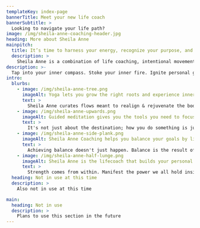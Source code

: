 ```yaml
---
templateKey: index-page
bannerTitle: Meet your new life coach
bannerSubtitle: >
  Looking to navigate your life path?
image: /img/sheila-anne-coaching-header.jpg
heading: More about Sheila Anne
mainpitch:
  title: It’s time to harness your energy, recognize your purpose, and live your most authentic & bold life.
  description: >
    Sheila Anne is a combination of life coaching, intentional movement, and story curation. Join Sheila as she nourishes your mind, and spirit, creating a place where you can grow as a person.
description: >-
  Tap into your inner compass. Stoke your inner fire. Ignite personal growth in your relationships, professional life, and activities. Create nourishing spaces & experiences. Discover a life coach who works to integrate your deepest desires into actionable and attainable goals. Sheila Anne is the coach ready to take your life to the next level.
intro:
  blurbs:
    - image: /img/sheila-anne-tree.png
      imageAlt: Yoga lets you grow the right roots and experience inner grounding.
      text: >
        Sheila Anne curates flows meant to realign & rejuvenate the body.  With a focus on breathwork, mental alignment occurs at the intersection between presence and present-tense.
    - image: /img/sheila-anne-upwards.png
      imageAlt: Guided meditation gives you the tools you need to focus.
      text: >
        It's not just about the destination; how you do something is just as important as getting it done. In the middle of a quarter-life crisis? Sheila Anne has the tools you need to emerge stronger on the other side of adversity, be it in business or in your personal life.
    - image: /img/sheila-anne-side-plank.png
      imageAlt: Sheila Anne Coaching helps you balance your goals by listening to your body.
      text: >
        Achieving balance doesn't just happen. Balance is the result of constant effort; checking in with your body; checking in with your heart. Let Sheila Anne show you how to achieve your own inner balance more frequently and with less effort.
    - image: /img/sheila-anne-half-lunge.png
      imageAlt: Sheila Anne is the lifecoach that builds your personal strength into your own brand.
      text: >
        Strength comes from within. Manifest the power we all hold inside of ourselves. Radiate your own inner beauty, kindness, and strength. Sheila Anne helps you stoke that fire within yourself, so you can shine it out in the world.
  heading: Not in use at this time
  description: >
    Also not in use at this time

main:
  heading: Not in use
  description: >
    Plans to use this section in the future
---
```

